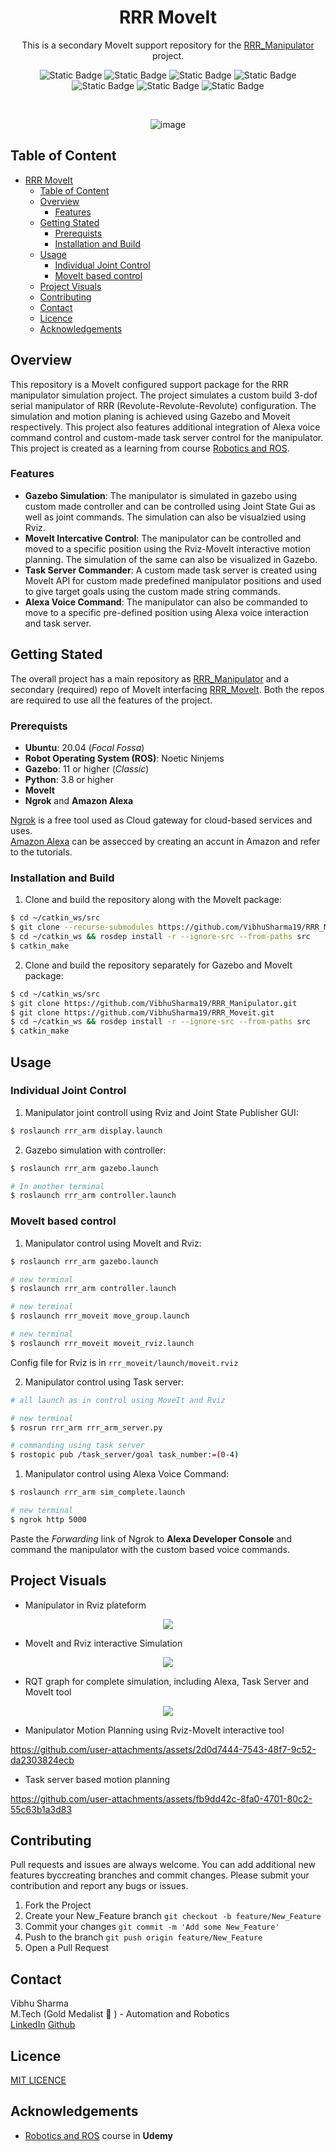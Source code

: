<div align="center">

# RRR MoveIt 
This is a secondary MoveIt support repository for the [RRR_Manipulator](https://github.com/VibhuSharma19/RRR_Manipulator.git) project.

![Static Badge](https://img.shields.io/badge/Ubuntu-20.04_(Focal_Fossa)-orange)
![Static Badge](https://img.shields.io/badge/ROS-Noetic_Ninjemys-lightgreen)
![Static Badge](https://img.shields.io/badge/Python-3.8.10-red)
![Static Badge](https://img.shields.io/badge/Gazebo-11+-blue)
![Static Badge](https://img.shields.io/badge/CAD-SolidWorks-yellow)
![Static Badge](https://img.shields.io/badge/Cloud_Gateway-Ngrok-lightblue)
![Static Badge](https://img.shields.io/badge/LICENSE-MIT-violet)

<br/>

![image](https://github.com/VibhuSharma19/RRR_Manipulator/blob/master/images/Manipulator.png)
</div>

## Table of Content
* [RRR MoveIt](#rrr-moveit)
  * [Table of Content](#table-of-content)
  * [Overview](#overview)
    * [Features](#features)
  * [Getting Stated](#getting-stated)
    * [Prerequists](#prerequists)
    * [Installation and Build](#installation-and-build)
  * [Usage](#usage)
    * [Individual Joint Control](#individual-joint-control)
    * [MoveIt based control](#moveit-based-control)
  * [Project Visuals](#project-visuals)
  * [Contributing](#contributing)
  * [Contact](#contact)
  * [Licence](#licence)
  * [Acknowledgements](#acknowledgements)



## Overview
This repository is a MoveIt configured support package for the RRR manipulator simulation project. The project simulates a custom build 3-dof serial manipulator of RRR (Revolute-Revolute-Revolute) configuration. The simulation and motion planing is achieved using Gazebo and Moveit respectively. This project also features additional integration of Alexa voice command control and custom-made task server control for the manipulator. This project is created as a learning from course [Robotics and ROS](https://www.udemy.com/course/robotics-and-ros-learn-by-doing-manipulators/?couponCode=KEEPLEARNING).

### Features
* __Gazebo Simulation__: The manipulator is simulated in gazebo using custom made controller and can be controlled using Joint State Gui as well as joint commands. The simulation can also be visualzied using Rviz.
* __MoveIt Intercative Control__: The manipulator can be controlled and moved to a specific position using the Rviz-MoveIt interactive motion planning. The simulation of the same can also be visualized in Gazebo.
* __Task Server Commander__: A custom made task server is created using MoveIt API for custom made predefined manipulator positions and used to give target goals using the custom made string commands.
* __Alexa Voice Command__: The manipulator can also be commanded to move to a specific pre-defined position using Alexa voice interaction and task server.
  
## Getting Stated
The overall project has a main repository as [RRR_Manipulator](https://github.com/VibhuSharma19/RRR_Manipulator.git) and a secondary (required) repo of MoveIt interfacing [RRR_MoveIt](https://github.com/VibhuSharma19/RRR_Moveit.git). Both the repos are required to use all the features of the project.

### Prerequists
* __Ubuntu__: 20.04 (_Focal Fossa_)
* __Robot Operating System (ROS)__: Noetic Ninjems
* __Gazebo__: 11 or higher (_Classic_)
* __Python__: 3.8 or higher
* __MoveIt__
* __Ngrok__ and __Amazon Alexa__

[Ngrok](https://ngrok.com/download) is a free tool used as Cloud gateway for cloud-based services and uses.  
[Amazon Alexa](https://developer.amazon.com/en-US/alexa/alexa-skills-kit) can be assecced by creating an accunt in Amazon and refer to the tutorials.

### Installation and Build
1. Clone and build the repository along with the MoveIt package:
```sh
$ cd ~/catkin_ws/src  
$ git clone --recurse-submodules https://github.com/VibhuSharma19/RRR_Manipulator.git  
$ cd ~/catkin_ws && rosdep install -r --ignore-src --from-paths src 
$ catkin_make
```

2. Clone and build the repository separately for Gazebo and MoveIt package:
```sh
$ cd ~/catkin_ws/src  
$ git clone https://github.com/VibhuSharma19/RRR_Manipulator.git  
$ git clone https://github.com/VibhuSharma19/RRR_Moveit.git
$ cd ~/catkin_ws && rosdep install -r --ignore-src --from-paths src 
$ catkin_make
```

## Usage

### Individual Joint Control

1. Manipulator joint controll using Rviz and Joint State Publisher GUI:
```sh
$ roslaunch rrr_arm display.launch
```

2. Gazebo simulation with controller:
```sh
$ roslaunch rrr_arm gazebo.launch

# In another terminal
$ roslaunch rrr_arm controller.launch
```
### MoveIt based control

1. Manipulator control using MoveIt and Rviz:
```sh
$ roslaunch rrr_arm gazebo.launch

# new terminal
$ roslaunch rrr_arm controller.launch

# new terminal
$ roslaunch rrr_moveit move_group.launch

# new terminal
$ roslaunch rrr_moveit moveit_rviz.launch
```

Config file for Rviz is in `rrr_moveit/launch/moveit.rviz`

2. Manipulator control using Task server:
```sh
# all launch as in control using MoveIt and Rviz

# new terminal
$ rosrun rrr_arm rrr_arm_server.py

# commanding using task server
$ rostopic pub /task_server/goal task_number:=(0-4)
```

1. Manipulator control using Alexa Voice Command:

```sh
$ roslaunch rrr_arm sim_complete.launch

# new terminal
$ ngrok http 5000
```

Paste the _Forwarding_ link of Ngrok to __Alexa Developer Console__ and command the manipulator with the custom based voice commands.

## Project Visuals

* Manipulator in Rviz plateform
<p align="center">
<img src="https://github.com/VibhuSharma19/RRR_Manipulator/blob/master/images/display_rviz.png">
</p>

* MoveIt and Rviz interactive Simulation
<p align="center">
<img src="https://github.com/VibhuSharma19/RRR_Manipulator/blob/master/images/moveit_rviz_interface.png">
</p>

* RQT graph for complete simulation, including Alexa, Task Server and MoveIt tool
<p align="center">   
<img src="https://github.com/VibhuSharma19/RRR_Manipulator/blob/master/images/rosgraph_node_only.png">
</p>

* Manipulator Motion Planning using Rviz-MoveIt interactive tool

https://github.com/user-attachments/assets/2d0d7444-7543-48f7-9c52-da2303824ecb

* Task server based motion planning 

https://github.com/user-attachments/assets/fb9dd42c-8fa0-4701-80c2-55c63b1a3d83

## Contributing

Pull requests and issues are always welcome. You can add additional new features byccreating branches and commit changes. Please submit your contribution and report any bugs or issues.


1. Fork the Project
2. Create your New_Feature branch `git checkout -b feature/New_Feature`
3. Commit your changes `git commit -m 'Add some New_Feature'`
4. Push to the branch `git push origin feature/New_Feature`
5. Open a Pull Request

## Contact

Vibhu Sharma  
M.Tech (Gold Medalist :1st_place_medal: ) - Automation and Robotics  
[LinkedIn](www.linkedin.com/in/-vibhu-sharma) 
[Github](https://github.com/VibhuSharma19)

## Licence
[MIT LICENCE](https://github.com/VibhuSharma19/RRR_Manipulator/blob/master/LICENSE)

## Acknowledgements

* [Robotics and ROS](https://www.udemy.com/course/robotics-and-ros-learn-by-doing-manipulators/?couponCode=KEEPLEARNING) course in __Udemy__


